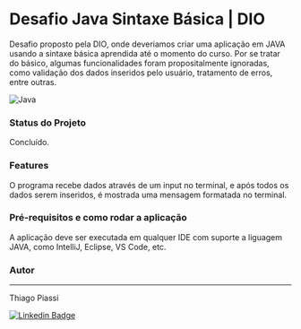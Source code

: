 # Desafio Java Sintaxe Básica | DIO

Desafio proposto pela DIO, onde deveriamos criar uma aplicação em JAVA usando a sintaxe básica aprendida até o momento do curso.
Por se tratar do básico, algumas funcionalidades foram propositalmente ignoradas, como validação dos dados inseridos pelo usuário, tratamento de erros, entre outras.

![Java](https://img.shields.io/badge/java-%23ED8B00.svg?style=for-the-badge&logo=openjdk&logoColor=white)

### Status do Projeto
Concluído.

### Features
O programa recebe dados através de um input no terminal, e após todos os dados serem inseridos, é mostrada uma mensagem formatada no terminal.

### Pré-requisitos e como rodar a aplicação
A aplicação deve ser executada em qualquer IDE com suporte a liguagem JAVA, como IntelliJ, Eclipse, VS Code, etc.

### Autor
---
Thiago Piassi

[![Linkedin Badge](https://img.shields.io/badge/-Thiago-blue?style=flat-square&logo=Linkedin&logoColor=white&link=https://www.linkedin.com/in/thiagopiassi/)](https://www.linkedin.com/in/thiagopiassi/) 
